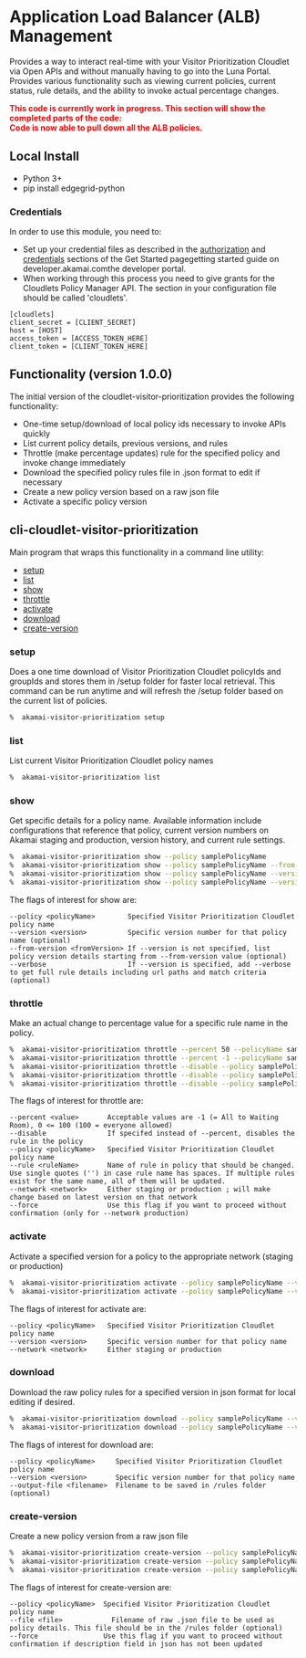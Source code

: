 # Application Load Balancer (ALB) Management
Provides a way to interact real-time with your Visitor Prioritization Cloudlet via Open APIs and without manually having to go into the Luna Portal. Provides various functionality such as viewing current policies, current status, rule details, and the ability to invoke actual percentage changes.

<strong><span style="color:red">This code is currently work in progress. This section will show the completed parts of the code:<br />Code is now able to pull down all the ALB policies.</span></strong>

## Local Install
* Python 3+
* pip install edgegrid-python

### Credentials
In order to use this module, you need to:
* Set up your credential files as described in the [authorization](https://developer.akamai.com/introduction/Prov_Creds.html) and [credentials](https://developer.akamai.com/introduction/Conf_Client.html) sections of the Get Started pagegetting started guide on developer.akamai.comthe developer portal.  
* When working through this process you need to give grants for the Cloudlets Policy Manager API.  The section in your configuration file should be called 'cloudlets'.
```
[cloudlets]
client_secret = [CLIENT_SECRET]
host = [HOST]
access_token = [ACCESS_TOKEN_HERE]
client_token = [CLIENT_TOKEN_HERE]
```

## Functionality (version 1.0.0)
The initial version of the cloudlet-visitor-prioritization provides the following functionality:
* One-time setup/download of local policy ids necessary to invoke APIs quickly
* List current policy details, previous versions, and rules
* Throttle (make percentage updates) rule for the specified policy and invoke change immediately
* Download the specified policy rules file in .json format to edit if necessary
* Create a new policy version based on a raw json file
* Activate a specific policy version

## cli-cloudlet-visitor-prioritization
Main program that wraps this functionality in a command line utility:
* [setup](#setup)
* [list](#list)
* [show](#show)
* [throttle](#throttle)
* [activate](#activate)
* [download](#download)
* [create-version](#create-version)

### setup
Does a one time download of Visitor Prioritization Cloudlet policyIds and groupIds and stores them in /setup folder for faster local retrieval. This command can be run anytime and will refresh the /setup folder based on the current list of policies. 

```bash
%  akamai-visitor-prioritization setup
```

### list
List current Visitor Prioritization Cloudlet policy names  

```bash
%  akamai-visitor-prioritization list
```

### show
Get specific details for a policy name. Available information include configurations that reference that policy, current version numbers on Akamai staging and production, version history, and current rule settings.

```bash
%  akamai-visitor-prioritization show --policy samplePolicyName
%  akamai-visitor-prioritization show --policy samplePolicyName --from-version 37
%  akamai-visitor-prioritization show --policy samplePolicyName --version 66
%  akamai-visitor-prioritization show --policy samplePolicyName --version 66 --verbose
```

The flags of interest for show are:

```
--policy <policyName>        Specified Visitor Prioritization Cloudlet policy name
--version <version>          Specific version number for that policy name (optional)
--from-version <fromVersion> If --version is not specified, list policy version details starting from --from-version value (optional)
--verbose                    If --version is specified, add --verbose to get full rule details including url paths and match criteria (optional)

```

### throttle
Make an actual change to percentage value for a specific rule name in the policy.

```bash
%  akamai-visitor-prioritization throttle --percent 50 --policyName samplePolicyName --rule 'ruleName' --network staging
%  akamai-visitor-prioritization throttle --percent -1 --policyName samplePolicyName --rule 'ruleName' --network staging
%  akamai-visitor-prioritization throttle --disable --policy samplePolicyName --rule 'ruleName' --network production
%  akamai-visitor-prioritization throttle --disable --policy samplePolicyName --rule 'ruleName' --network production --force
%  akamai-visitor-prioritization throttle --disable --policy samplePolicyName --rule 'ruleName' --network staging
```

The flags of interest for throttle are:

```
--percent <value>       Acceptable values are -1 (= All to Waiting Room), 0 <= 100 (100 = everyone allowed)
--disable               If specifed instead of --percent, disables the rule in the policy
--policy <policyName>   Specified Visitor Prioritization Cloudlet policy name
--rule <ruleName>       Name of rule in policy that should be changed. Use single quotes ('') in case rule name has spaces. If multiple rules exist for the same name, all of them will be updated.
--network <network>     Either staging or production ; will make change based on latest version on that network
--force                 Use this flag if you want to proceed without confirmation (only for --network production)
```

### activate
Activate a specified version for a policy to the appropriate network (staging or production)

```bash
%  akamai-visitor-prioritization activate --policy samplePolicyName --version 87 --network staging
%  akamai-visitor-prioritization activate --policy samplePolicyName --version 71 --network production
```

The flags of interest for activate are:

```
--policy <policyName>   Specified Visitor Prioritization Cloudlet policy name
--version <version>     Specific version number for that policy name
--network <network>     Either staging or production

```

### download
Download the raw policy rules for a specified version in json format for local editing if desired.

```bash
%  akamai-visitor-prioritization download --policy samplePolicyName --version 87
%  akamai-visitor-prioritization download --policy samplePolicyName --version 71 --output-file savefilename.json
```

The flags of interest for download are:

```
--policy <policyName>     Specified Visitor Prioritization Cloudlet policy name
--version <version>       Specific version number for that policy name
--output-file <filename>  Filename to be saved in /rules folder (optional) 

```

### create-version
Create a new policy version from a raw json file

```bash
%  akamai-visitor-prioritization create-version --policy samplePolicyName
%  akamai-visitor-prioritization create-version --policy samplePolicyName --file filename.json
%  akamai-visitor-prioritization create-version --policy samplePolicyName --file filename.json --force
```

The flags of interest for create-version are:

```
--policy <policyName>  Specified Visitor Prioritization Cloudlet policy name
--file <file>	         Filename of raw .json file to be used as policy details. This file should be in the /rules folder (optional)
--force                Use this flag if you want to proceed without confirmation if description field in json has not been updated
```
